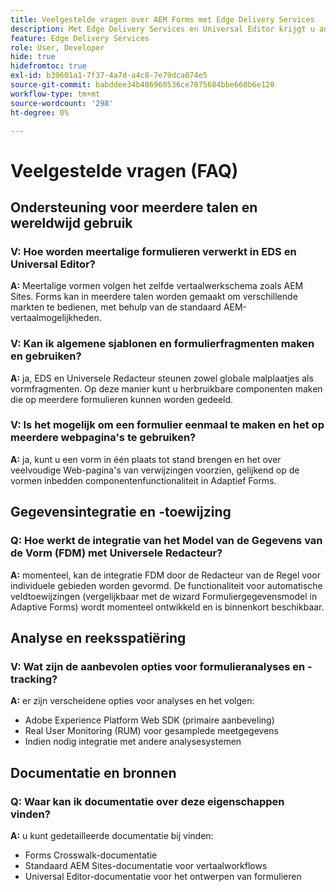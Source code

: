 ```yaml
---
title: Veelgestelde vragen over AEM Forms met Edge Delivery Services
description: Met Edge Delivery Services en Universal Editor krijgt u antwoorden op veelgestelde vragen over AEM Forms. Meer informatie over meertalige formulieren, algemene sjablonen, formulierfragmenten, analysemogelijkheden en mogelijkheden voor gegevensintegratie.
feature: Edge Delivery Services
role: User, Developer
hide: true
hidefromtoc: true
exl-id: b39601a1-7f37-4a7d-a4c8-7e79dca074e5
source-git-commit: babddee34b486960536ce7075684bbe660b6e120
workflow-type: tm+mt
source-wordcount: '298'
ht-degree: 0%

---
```


# Veelgestelde vragen (FAQ)


## Ondersteuning voor meerdere talen en wereldwijd gebruik

### V: Hoe worden meertalige formulieren verwerkt in EDS en Universal Editor?

**A:** Meertalige vormen volgen het zelfde vertaalwerkschema zoals AEM Sites. Forms kan in meerdere talen worden gemaakt om verschillende markten te bedienen, met behulp van de standaard AEM-vertaalmogelijkheden.

### V: Kan ik algemene sjablonen en formulierfragmenten maken en gebruiken?

**A:** ja, EDS en Universele Redacteur steunen zowel globale malplaatjes als vormfragmenten. Op deze manier kunt u herbruikbare componenten maken die op meerdere formulieren kunnen worden gedeeld.

### V: Is het mogelijk om een formulier eenmaal te maken en het op meerdere webpagina&#39;s te gebruiken?

**A:** ja, kunt u een vorm in één plaats tot stand brengen en het over veelvoudige Web-pagina&#39;s van verwijzingen voorzien, gelijkend op de vormen inbedden componentenfunctionaliteit in Adaptief Forms.

## Gegevensintegratie en -toewijzing

### Q: Hoe werkt de integratie van het Model van de Gegevens van de Vorm (FDM) met Universele Redacteur?

**A:** momenteel, kan de integratie FDM door de Redacteur van de Regel voor individuele gebieden worden gevormd. De functionaliteit voor automatische veldtoewijzingen (vergelijkbaar met de wizard Formuliergegevensmodel in Adaptive Forms) wordt momenteel ontwikkeld en is binnenkort beschikbaar.

## Analyse en reeksspatiëring

### V: Wat zijn de aanbevolen opties voor formulieranalyses en -tracking?

**A:** er zijn verscheidene opties voor analyses en het volgen:

- Adobe Experience Platform Web SDK (primaire aanbeveling)
- Real User Monitoring (RUM) voor gesamplede meetgegevens
- Indien nodig integratie met andere analysesystemen

## Documentatie en bronnen

### Q: Waar kan ik documentatie over deze eigenschappen vinden?

**A:** u kunt gedetailleerde documentatie bij vinden:

- Forms Crosswalk-documentatie
- Standaard AEM Sites-documentatie voor vertaalworkflows
- Universal Editor-documentatie voor het ontwerpen van formulieren

